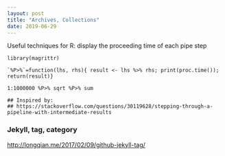 ```yaml
---
layout: post
title: "Archives, Collections"
date: 2019-06-29
---
```



Useful techniques for R: display the proceeding time of each pipe step
```
library(magrittr)

`%P>%`=function(lhs, rhs){ result <- lhs %>% rhs; print(proc.time()); return(result)}

1:1000000 %P>% sqrt %P>% sum

## Inspired by:
## https://stackoverflow.com/questions/30119628/stepping-through-a-pipeline-with-intermediate-results
```

### Jekyll, tag, category
http://longqian.me/2017/02/09/github-jekyll-tag/
